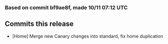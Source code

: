 ### Based on commit bf9ae8f, made 10/11 07:12 UTC
## Commits this release
  - [Home] Merge new Canary changes into standard, fix home duplication